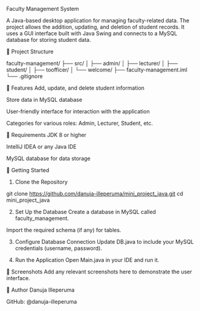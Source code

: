 Faculty Management System


A Java-based desktop application for managing faculty-related data. The project allows the addition, updating, and deletion of student records. It uses a GUI interface built with Java Swing and connects to a MySQL database for storing student data.

📁 Project Structure

faculty-management/
├── src/
│   ├── admin/
│   ├── lecturer/
│   ├── student/
│   ├── toofficer/
│   └── welcome/
├── faculty-management.iml
└── .gitignore

🚀 Features
Add, update, and delete student information

Store data in MySQL database

User-friendly interface for interaction with the application

Categories for various roles: Admin, Lecturer, Student, etc.

🔧 Requirements
JDK 8 or higher

IntelliJ IDEA or any Java IDE

MySQL database for data storage

🏁 Getting Started
1. Clone the Repository

git clone https://github.com/danuja-illeperuma/mini_project_java.git
cd mini_project_java


2. Set Up the Database
Create a database in MySQL called faculty_management.

Import the required schema (if any) for tables.

3. Configure Database Connection
Update DB.java to include your MySQL credentials (username, password).

4. Run the Application
Open Main.java in your IDE and run it.

📸 Screenshots
Add any relevant screenshots here to demonstrate the user interface.

👤 Author
Danuja Illeperuma

GitHub: @danuja-illeperuma

